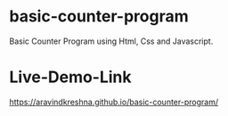 # basic-counter-program
Basic Counter Program using Html, Css and Javascript.

# Live-Demo-Link
https://aravindkreshna.github.io/basic-counter-program/
